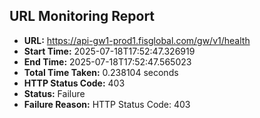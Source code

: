 ## URL Monitoring Report

- **URL:** https://api-gw1-prod1.fisglobal.com/gw/v1/health
- **Start Time:** 2025-07-18T17:52:47.326919
- **End Time:** 2025-07-18T17:52:47.565023
- **Total Time Taken:** 0.238104 seconds
- **HTTP Status Code:** 403
- **Status:** Failure
- **Failure Reason:** HTTP Status Code: 403

